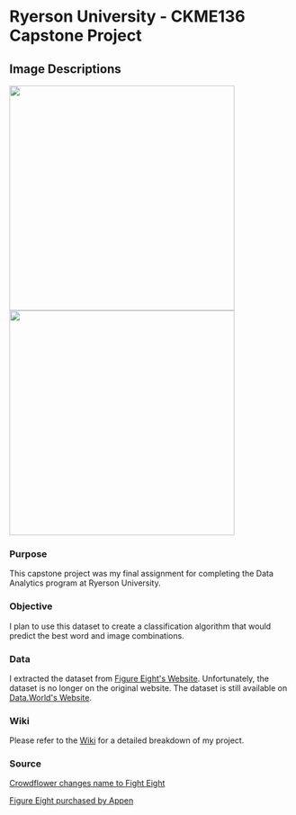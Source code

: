# Ryerson University - CKME136 Capstone Project
## Image Descriptions

<img src = "https://pbs.twimg.com/profile_banners/948636787483660288/1522744008/1500x500" width="400x"> 
<img src = "https://mma.prnewswire.com/media/661541/Figure_Eight_Logo.jpg?p=publish" width="400x"> 


### Purpose
This capstone project was my final assignment for completing the Data Analytics program at Ryerson University.

### Objective
I plan to use this dataset to create a classification algorithm that would predict the best word and image combinations.

### Data 
I extracted the dataset from [Figure Eight's Website](https://www.figure-eight.com/data-for-everyone/). Unfortunately, the dataset is no longer on the original website. The dataset is still available on [Data.World's Website](https://data.world/crowdflower/image-descriptions). 

### Wiki
Please refer to the [Wiki](https://github.com/davidlamcanada/Ryerson-CKME136/wiki) for a detailed breakdown of my project.

### Source
[Crowdflower changes name to Fight Eight](https://pbs.twimg.com/profile_banners/948636787483660288/1522744008/1500x500)

[Figure Eight purchased by Appen](https://mma.prnewswire.com/media/661541/Figure_Eight_Logo.jpg?p=publish)
